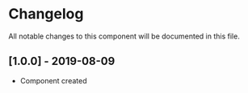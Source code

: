 # Changelog
All notable changes to this component will be documented in this file.

## [1.0.0] - 2019-08-09
- Component created
